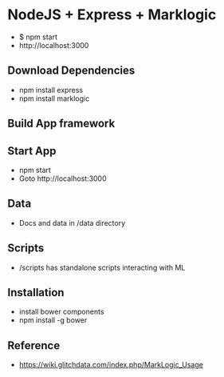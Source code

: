 # NodeJS + Express + Marklogic

- $ npm start
- http://localhost:3000


## Download Dependencies
- npm install express
- npm install marklogic

## Build App framework

## Start App
- npm start
- Goto http://localhost:3000

## Data
- Docs and data in /data directory


## Scripts
- /scripts has standalone scripts interacting with ML


## Installation
- install bower components
- npm install -g bower

## Reference
- https://wiki.glitchdata.com/index.php/MarkLogic_Usage



